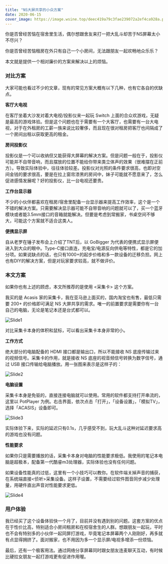 ```yaml
---
title: "NS大屏共享的小众方案"
date: 2020-06-15
cover_image: https://image.wsine.top/deec419a79c3fae239072a2ef4ca928a.png
---
```


你是否曾经苦恼在宿舍里生活，偶尔想跟舍友来打一把大乱斗却苦于NS屏幕太小不尽兴？

你是否曾经苦恼租房在外只有自己一个小房间，无法跟朋友一起欢畅地众乐乐？

本文就是提供一个相对廉价的方案来解决以上的烦恼。

### 对比方案

大家可能也看过不少的文章，现有的常见方案大概有以下几种，也有它各自的优缺点。

**客厅大电视**

在客厅坐着大沙发对着大电视/投影仪来一起玩 Switch 上面的合众欢游戏，无疑是最高的游戏体验。但是这个问题也在于需要有一个大客厅，也需要有一台大电视，对于在外租房的工薪一族来说比较奢侈，而且现在很对租房把客厅也间隔成了一个房间出租以获取更高的租金。

**房间投影仪**

投影仪是一个可以收纳但又能获得大屏幕的解决方案。但是问题一般在于，投影仪可能并不自带音响，而且摆放的位置不能给你带来类立体声的效果（很难摆在正前方）。导致实际体验中，往往体验较差。投影仪对光照的条件要求很高，也即对空间金钱的要求很高，要是在拉上窗帘漆黑的房间中，妹子可能就不愿意来了，怎么促进感情发展呢？好的投影仪，比一台电视还要贵。

**工作台显示器**

不少的小伙伴都喜欢在租房/宿舍里配备一台显示器来提高工作效率，这个是一个不错的解决方案。只需要解决显示器可能不自带音响的问题就可以了，买一个蓝牙模块或者能3.5mm接口的音箱就能解决。但要是考虑到常搬家，书桌空间不够大，可能这个方案就不适合这类人。

**便携显示屏**

自从老罗在锤子发布会上介绍了TNT后，以 GoBigger 为代表的便携式显示屏便进入到大众的眼中。Type-C接口直连，充电宝/电源反向供电等特性，都是它的加分项。如果说缺点的话，也只有1000+的起步价格和多一款设备的迁移负担。网上也有DIY的解决方案，但是对玩家要求较高，就不做评价。

### 本文方案

如果你也有上述的顾虑，本文所推荐的是使用 <采集卡> 这个方案。

我买的是 Acasis 家的采集卡，我在亚马逊上面买的，国内淘宝也有售，最低只需要 200+ 的价格即可满足 NS 大屏共享的需求。唯一的前置要求是需要你有一台自己的电脑，无论是笔记本还是台式都可以。

![Slide1](https://image.wsine.top/640f7b287e0c26c1a60cabdbb9b94398.jpg)

对比采集卡本身的体积和鼠标，可以看出采集卡本身非常的小。

**工作方式**

绝大部分的电脑配备的 HDMI 接口都是输出口，所以不能接收 NS 底座传输过来的视频信号。采集卡的作用，就是接收 NS 底座的视音频信号转换为数字信号，通过 USB 接口传输给电脑播放。用一张图来表示是这样子的：

![Slide2](https://image.wsine.top/920173607cb6084d97dc80d7cdfa8822.png)

**电脑设置**

采集卡本身是免驱的，直接连接电脑就可以使用。常用的软件都支持打开串流的，这里以 PotPlayer 为例。右击界面，依次点击「打开」，「设备设置」，「模拟TV」，选择「ACASIS」设备即可。

![Slide3](https://image.wsine.top/4874740a0d7232ac2946e6a9e216d2da.PNG)

实际体验下来，实际的延迟只有0.1s，几乎感受不到，玩大乱斗这种对延迟要求高的游戏也没有问题。

**性能要求**

如果你只是需要播放的话，采集卡本身对电脑的性能要求极低。我使用的笔记本电脑是超极本，配备第一代酷睿m3处理器，实际体验也没有任何问题。

如果设备性能真的过低，这里有一个小技巧可以教你。在软件端关掉声音的捕获，在系统端直接<侦听>采集设备。这样子设置，不需要经过软件图音同步减少处理量，用硬件直出声音对性能要求更低。

![Slide4](https://image.wsine.top/6f784cf5f9f82aded688ddd7e2215414.PNG)

### 用户体验

我已经买了这个设备体验快一个月了，目前并没有遇到别的问题。这套方案的优点在于性价比高，特别适合小房间租房和在校宿舍生的人群。想跟朋友一起玩，平时也不会有特别多的小伙伴一起同屏打游戏，毕竟笔记本屏幕两个人刚刚好，再多就有点显得拥挤了。面对搬家，也不用因为多一个显示屏/电视多增添一份烦恼。

最后，还有一个极客用法。通过网络分享屏幕同时跟女朋友连麦聊天互动，有时候比硬拉女朋友一起打游戏更有促进作用喔。
